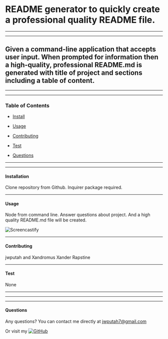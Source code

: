 # README generator to quickly create a professional quality README file.

--------



--------

## Given a command-line application that accepts user input. When prompted for information then a high-quality, professional README.md is generated with title of project and sections including a table of content.

****
****

### Table of Contents
* [Install](#installation)
* [Usage](#usage)
* [Contributing](#contributing)
* [Test](#test)

* [Questions](#questions)

****
****

#### Installation
Clone repository from Github. Inquirer package required.

----

#### Usage
Node from command line. Answer questions about project. And a high quality README.md file will be created.

![Screencastify](./develop/utils/.screencastify.gif)

----

#### Contributing
jwputah and Xandromus Xander Rapstine

----

#### Test
None

----



****
****

#### Questions
Any questions? You can contact me directly at jwputah7@gmail.com

Or visit my [![GitHub](https://badgen.net/badge/icon/github?icon=github&label)](https://github.com/jwputah)
